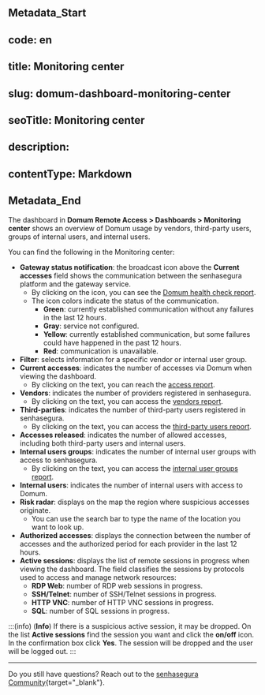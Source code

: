 ## Metadata_Start 
## code: en
## title: Monitoring center 
## slug: domum-dashboard-monitoring-center 
## seoTitle: Monitoring center 
## description:  
## contentType: Markdown 
## Metadata_End
The dashboard in **Domum Remote Access > Dashboards > Monitoring center** shows an overview of Domum usage by vendors, third-party users, groups of internal users, and internal users.

You can find the following in the Monitoring center:

* **Gateway status notification**: the broadcast icon above the **Current accesses** field shows the communication between the senhasegura platform and the gateway service. 
    * By clicking on the icon, you can see the [Domum health check report](/v3-32/docs/domum-health-check). 
    * The icon colors indicate the status of the communication.
        * **Green**: currently established communication without any failures in the last 12 hours.
        * **Gray**: service not configured.
        * **Yellow**: currently established communication, but some failures could have happened in the past 12 hours.
        * **Red**: communication is unavailable.
* **Filter**: selects information for a specific vendor or internal user group.
* **Current accesses**: indicates the number of accesses via Domum when viewing the dashboard. 
    * By clicking on the text, you can reach the [access report](/v3-32/docs/domum-access-report). 
* **Vendors**: indicates the number of providers registered in senhasegura. 
    * By clicking on the text, you can access the [vendors report](/v3-32/docs/domum-settings-vendors). 
* **Third-parties**: indicates the number of third-party users registered in senhasegura. 
    * By clicking on the text, you can access the [third-party users report](/v3-32/docs/domum-dashboard-third-party-users).
* **Accesses released**: indicates the number of allowed accesses, including both third-party users and internal users.
* **Internal users groups**: indicates the number of internal user groups with access to senhasegura. 
    * By clicking on the text, you can access the [internal user groups report](/v3-32/docs/domum-dashboard-internal-users-groups).
* **Internal users**: indicates the number of internal users with access to Domum.
* **Risk radar**: displays on the map the region where suspicious accesses originate. 
    * You can use the search bar to type the name of the location you want to look up.
* **Authorized accesses**: displays the connection between the number of accesses and the authorized period for each provider in the last 12 hours.
* **Active sessions**: displays the list of remote sessions in progress when viewing the dashboard. The field classifies the sessions by protocols used to access and manage network resources:
    * **RDP Web**: number of RDP web sessions in progress.
    * **SSH/Telnet**: number of SSH/Telnet sessions in progress.
    * **HTTP VNC**: number of HTTP VNC sessions in progress.
    * **SQL**: number of SQL sessions in progress.

:::(info) (**Info**)
If there is a suspicious active session, it may be dropped. On the list **Active sessions** find the session you want and click the **on/off** icon. In the confirmation box click **Yes**. The session will be dropped and the user will be logged out.
:::
* * *
Do you still have questions? Reach out to the [senhasegura Community](https://community.senhasegura.io/){target="_blank"}.